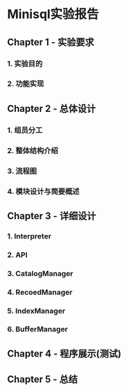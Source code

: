 # Minisql实验报告

## Chapter 1 - 实验要求

### 1. 实验目的

### 2. 功能实现



## Chapter 2 - 总体设计

### 1. 组员分工

### 2. 整体结构介绍

### 3. 流程图

### 4. 模块设计与简要概述



## Chapter 3 - 详细设计 

### 1. Interpreter

### 2. API

### 3. CatalogManager

### 4. RecoedManager

### 5. IndexManager

### 6. BufferManager



## Chapter 4 - 程序展示(测试)





## Chapter 5 - 总结

